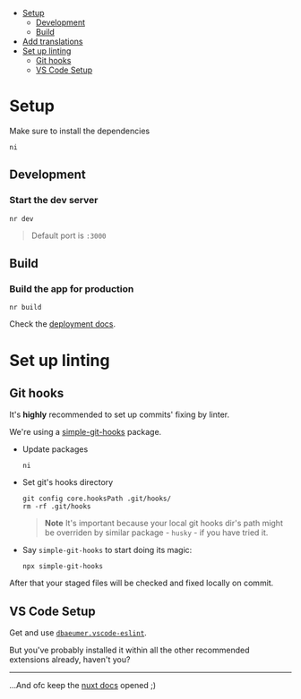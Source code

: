 - [Setup](#setup)
  - [Development](#development)
  - [Build](#build)
- [Add translations](#add-translations)
- [Set up linting](#set-up-linting)
  - [Git hooks](#git-hooks)
  - [VS Code Setup](#vs-code-setup)


# Setup

Make sure to install the dependencies

```
ni
```


## Development

### Start the dev server

```
nr dev
```
> Default port is `:3000`


## Build

### Build the app for production

```
nr build
```

Check the [deployment docs](https://nuxt.com/docs/getting-started/deployment).


# Set up linting

## Git hooks

It's **highly** recommended to set up commits' fixing by linter.

We're using a [simple-git-hooks](https://github.com/toplenboren/simple-git-hooks) package.

- Update packages
  ```
  ni
  ```
- Set git's hooks directory
  ```
  git config core.hooksPath .git/hooks/
  rm -rf .git/hooks
  ```
  > **Note**
  > It's important because your local git hooks dir's path might be overriden by similar package - `husky` - if you have tried it.
- Say `simple-git-hooks` to start doing its magic:
  ```
  npx simple-git-hooks
  ```

After that your staged files will be checked and fixed locally on commit.

## VS Code Setup

Get and use [`dbaeumer.vscode-eslint`](https://marketplace.visualstudio.com/items?itemName=dbaeumer.vscode-eslint).

But you've probably installed it within all the other recommended extensions already, haven't you?

---

...And ofc keep the [nuxt docs](https://nuxt.com) opened ;)
